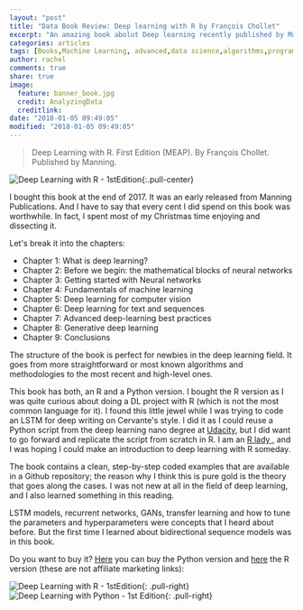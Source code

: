 ```yaml
---
layout: "post"
title: "Data Book Review: Deep learning with R by François Chollet"
excerpt: "An amazing book abolut Deep learning recently published by Manning Publishing."
categories: articles
tags: [Books,Machine Learning, advanced,data science,algorithms,programming R,Self-learning,Deep Learning, GANs, Transfer Learning, LSTM, Deep Dream]
author: rachel
comments: true
share: true
image:
  feature: banner_book.jpg
  credit: AnalyzingData
  creditlink:
date: "2018-01-05 09:49:05"
modified: "2018-01-05 09:49:05"
---
```


> Deep Learning with R.
> First Edition (MEAP).
> By François Chollet.
> Published by Manning.

![Deep Learning with R - 1stEdition]({{site.url}}/images/books/chollet_r.jpg){:.pull-center}

I bought this book at the end of 2017. It was an early released from Manning Publications. And I have to say that every cent I did spend on this book was worthwhile. In fact, I spent most of my Christmas time enjoying and dissecting it.

Let's break it into the chapters:

- Chapter 1: What is deep learning?
- Chapter 2: Before we begin: the mathematical blocks of neural networks
- Chapter 3: Getting started with Neural networks
- Chapter 4: Fundamentals of machine learning
- Chapter 5: Deep learning for computer vision
- Chapter 6: Deep learning for text and sequences
- Chapter 7: Advanced deep-learning best practices
- Chapter 8: Generative deep learning
- Chapter 9: Conclusions

The structure of the book is perfect for newbies in the deep learning field. It goes from more straightforward or most known algorithms and methodologies to the most recent and high-level ones.

This book has both, an R and a Python version. I bought the R version as I was quite curious about doing a DL project with R (which is not the most common language for it). I found this little jewel while I was trying to code an LSTM for deep writing on Cervante's style. I did it as I could reuse a Python script from the deep learning nano degree at [Udacity][1a539d8c], but I did want to go forward and replicate the script from scratch in R. I am an [R lady ][406cc670], and I was hoping I could make an introduction to deep learning with R someday.

[406cc670]: https://rladies.org/ "R ladies"
  [1a539d8c]: www.Udacity.com "Udacity"

The book contains a clean, step-by-step coded examples that are available in a Github repository; the reason why I think this is pure gold is the theory that goes along the cases. I was not new at all in the field of deep learning, and I also learned something in this reading.

LSTM models, recurrent networks, GANs, transfer learning and how to tune the parameters and hyperparameters were concepts that I heard about before. But the first time I learned about bidirectional sequence models was in this book.

Do you want to buy it? [Here][e3ee4bfe] you can buy the Python version and [here][1b7c17e6] the R version (these are not affiliate marketing links):

  [e3ee4bfe]: https://livebook.manning.com/#!/book/deep-learning-with-python "Deep Learning with Python"
  [1b7c17e6]: https://livebook.manning.com/#!/book/deep-learning-with-r "Deep Learning with R"

  ![Deep Learning with R - 1stEdition]({{site.url}}/images/books/chollet_r.jpg){: .pull-right}
  ![Deep Learning with Python - 1st Edition]({{site.url}}/images/books/chollet_p.jpg){: .pull-right}
